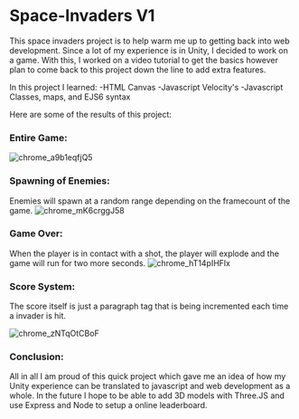 # Space-Invaders V1

This space invaders project is to help warm me up to getting back into web development. Since a lot of my experience is in Unity, I decided to work on a game.
With this, I worked on a video tutorial to get the basics however plan to come back to this project down the line to add extra features.

In this project I learned:
-HTML Canvas
-Javascript Velocity's
-Javascript Classes, maps, and EJS6 syntax

Here are some of the results of this project:

### Entire Game:
![chrome_a9b1eqfjQ5](https://user-images.githubusercontent.com/35008453/210187582-93af04eb-e983-42eb-8bb6-e15248980044.gif)

### Spawning of Enemies:
Enemies will spawn at a random range depending on the framecount of the game.
![chrome_mK6crggJ58](https://user-images.githubusercontent.com/35008453/210187600-75d52df6-2e49-4b04-a7a0-d7b51997dc30.gif)

### Game Over:
When the player is in contact with a shot, the player will explode and the game will run for two more seconds.
![chrome_hT14pIHFlx](https://user-images.githubusercontent.com/35008453/210187606-ce95f766-afc9-4fd3-9e2e-7729c2e2d132.gif)

### Score System:
The score itself is just a paragraph tag that is being incremented each time a invader is hit.

![chrome_zNTqOtCBoF](https://user-images.githubusercontent.com/35008453/210187608-a780fab3-ba0b-4cf9-b55a-9b5a01d6eccc.gif)

### Conclusion:
All in all I am proud of this quick project which gave me an idea of how my Unity experience can be translated to javascript and web development as a whole.
In the future I hope to be able to add 3D models with Three.JS and use Express and Node to setup a online leaderboard.
